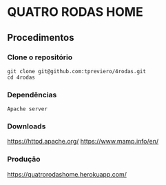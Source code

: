 # QUATRO RODAS HOME

## Procedimentos
### Clone o repositório

```console
git clone git@github.com:tpreviero/4rodas.git
cd 4rodas
```

### Dependências
```console
Apache server
```

### Downloads
https://httpd.apache.org/
https://www.mamp.info/en/


### Produção
https://quatrorodashome.herokuapp.com/
